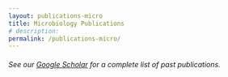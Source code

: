 ```yaml
---
layout: publications-micro
title: Microbiology Publications
# description: 
permalink: /publications-micro/
---
```


###### See our [Google Scholar](https://scholar.google.com/citations?user=k93FQp4AAAAJ&hl=en) for a complete list of past publications.


